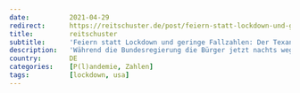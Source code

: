 ```yaml
---
date:          2021-04-29
redirect:      https://reitschuster.de/post/feiern-statt-lockdown-und-geringe-fallzahlen-der-texanische-weg/
title:         reitschuster
subtitle:      'Feiern statt Lockdown und geringe Fallzahlen: Der Texanische Weg'
description:   'Während die Bundesregierung die Bürger jetzt nachts wegsperrt und auch tagsüber das Leben so weit es geht gegen null fährt, finden in Texas Großereignisse statt. Und von einem Massensterben dort ist nichts bekannt. Die deutschen Medien ignorieren den Texanischen Weg weitgehend.'
country:       DE
categories:    [P(l)andemie, Zahlen]
tags:          [lockdown, usa]
---
```


